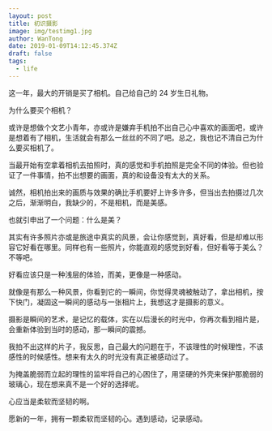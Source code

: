 ```yaml
---
layout: post
title: 初识摄影
image: img/testimg1.jpg
author: WanTong
date: 2019-01-09T14:12:45.374Z
draft: false
tags:
  - life
---
```


这一年，最大的开销是买了相机。自己给自己的 24 岁生日礼物。

为什么要买个相机？

或许是想做个文艺小青年，亦或许是嫌弃手机拍不出自己心中喜欢的画面吧，或许是想着有了相机，生活就会有那么一丝丝的不同了吧。总之，我也记不清自己为什么要买相机了。

当最开始有空拿着相机去拍照时，真的感觉和手机拍照是完全不同的体验。但也验证了一件事情，拍不出想要的画面，真的和设备没有太大的关系。

诚然，相机拍出来的画质与效果的确比手机要好上许多许多，但当出去拍摄过几次之后，渐渐明白，我缺少的，不是相机，而是美感。

也就引申出了一个问题：什么是美？

其实有许多照片亦或是旅途中真实的风景，会让你感觉到，真好看，但是却难以形容它好看在哪里。同样也有一些照片，你能直观的感觉到好看，但好看等于美么？不等吧。

好看应该只是一种浅层的体验，而美，更像是一种感动。

就像是有那么一种风景，你看到它的一瞬间，你觉得灵魂被触动了，拿出相机，按下快门，凝固这一瞬间的感动与一张相片上，我想这才是摄影的意义。

摄影是瞬间的艺术，是记忆的载体，实在以后漫长的时光中，你再次看到相片是，会重新体验到当时的感动，那一瞬间的震撼。

我拍不出这样的片子，我反思，自己最大的问题在于，不该理性的时候理性，不该感性的时候感性。想来有太久的时光没有真正被感动过了。

为掩盖脆弱而立起的理性的监牢将自己的心困住了，用坚硬的外壳来保护那脆弱的玻璃心，现在想来真不是一个好的选择呢。

心应当是柔软而坚韧的啊。

愿新的一年，拥有一颗柔软而坚韧的心。遇到感动，记录感动。
